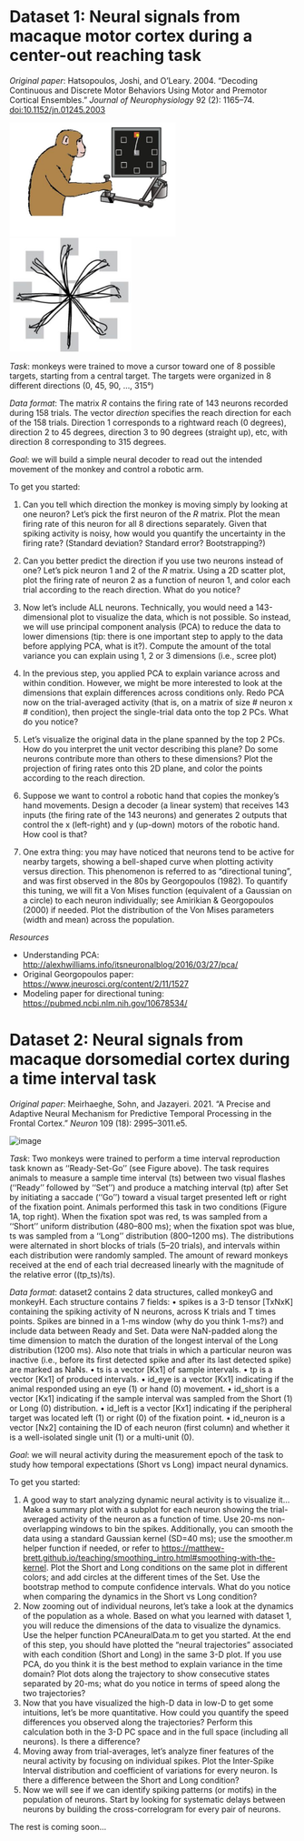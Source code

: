 # Dataset 1: Neural signals from macaque motor cortex during a center-out reaching task

*Original paper*: Hatsopoulos, Joshi, and O’Leary. 2004. “Decoding Continuous and Discrete Motor Behaviors Using Motor and Premotor Cortical Ensembles.” *Journal of Neurophysiology* 92 (2): 1165–74.  [doi:10.1152/jn.01245.2003](https://journals.physiology.org/doi/full/10.1152/jn.01245.2003)


<img src="./dataset1_reaching-task/centerout-task.png" height="200" />      <img src="./dataset1_reaching-task/trajectories.png" height="200" />


*Task*: monkeys were trained to move a cursor toward one of 8 possible
targets, starting from a central target. The targets were organized in 8
different directions (0, 45, 90, …, 315°)

*Data format*: The matrix *R* contains the firing rate of 143 neurons
recorded during 158 trials. The vector *direction* specifies the reach
direction for each of the 158 trials. Direction 1 corresponds to a
rightward reach (0 degrees), direction 2 to 45 degrees, direction 3 to
90 degrees (straight up), etc, with direction 8 corresponding to 315
degrees.

*Goal*: we will build a simple neural decoder to read out the intended
movement of the monkey and control a robotic arm.

To get you started:

1)  Can you tell which direction the monkey is moving simply by looking
    at one neuron? Let’s pick the first neuron of the *R* matrix. Plot
    the mean firing rate of this neuron for all 8 directions separately.
    Given that spiking activity is noisy, how would you quantify the
    uncertainty in the firing rate? (Standard deviation? Standard error?
    Bootstrapping?)

1)  Can you better predict the direction if you use two neurons instead
    of one? Let’s pick neuron 1 and 2 of the *R* matrix. Using a 2D
    scatter plot, plot the firing rate of neuron 2 as a function of
    neuron 1, and color each trial according to the reach direction.
    What do you notice?

1)  Now let’s include ALL neurons. Technically, you would need a
    143-dimensional plot to visualize the data, which is not possible.
    So instead, we will use principal component analysis (PCA) to reduce
    the data to lower dimensions (tip: there is one important step to
    apply to the data before applying PCA, what is it?). Compute the
    amount of the total variance you can explain using 1, 2 or 3
    dimensions (i.e., scree plot)
    
1) In the previous step, you applied PCA to explain variance across and within condition. However, we might be more interested to look at the dimensions that explain differences across conditions only. Redo PCA now on the trial-averaged activity (that is, on a matrix of size # neuron x # condition), then project the single-trial data onto the top 2 PCs. What do you notice?     

1)  Let’s visualize the original data in the plane spanned by the top 2
    PCs. How do you interpret the unit vector describing this plane? Do
    some neurons contribute more than others to these dimensions? ​​Plot
    the projection of firing rates onto this 2D plane, and color the
    points according to the reach direction.

1)  Suppose we want to control a robotic hand that copies the monkey’s
    hand movements. Design a decoder (a linear system) that receives 143
    inputs (the firing rate of the 143 neurons) and generates 2 outputs
    that control the x (left-right) and y (up-down) motors of the
    robotic hand. How cool is that?
 
1)  One extra thing: you may have noticed that neurons tend to be active for nearby targets, showing a bell-shaped curve when plotting activity versus  direction. This phenomenon is referred to as “directional tuning”, and was first observed in the 80s by Georgopoulos (1982). To quantify this tuning, we will fit a Von Mises function (equivalent of a Gaussian on a circle) to each neuron individually; see Amirikian & Georgopoulos (2000) if needed. Plot the distribution of the Von Mises parameters (width and mean) across the population. 
    
*Resources*

- Understanding PCA: http://alexhwilliams.info/itsneuronalblog/2016/03/27/pca/
- Original Georgopoulos paper: https://www.jneurosci.org/content/2/11/1527
- Modeling paper for directional tuning: https://pubmed.ncbi.nlm.nih.gov/10678534/

# Dataset 2: Neural signals from macaque dorsomedial cortex during a time interval task

*Original paper*: Meirhaeghe, Sohn, and Jazayeri. 2021. “A Precise and Adaptive Neural Mechanism for Predictive
Temporal Processing in the Frontal Cortex.” *Neuron* 109 (18):
2995–3011.e5.

<img width="453" alt="image" src="https://github.com/CONECT-INT/2023_CENTURI-SummerSchool/assets/25228402/fc761eaf-bd42-4782-a53b-41c2de5c5c97">

*Task*: Two monkeys were trained to perform a time interval reproduction task known as ‘‘Ready-Set-Go’’ (see Figure above). The task requires animals to measure a sample time interval (ts) between two visual flashes (‘‘Ready’’ followed by ‘‘Set’’) and produce a matching interval (tp) after Set by initiating a saccade (‘‘Go’’) toward a visual target presented left or right of the fixation point. Animals performed this task in two conditions (Figure 1A, top right). When the fixation spot was red, ts was sampled from a ‘‘Short’’ uniform distribution (480–800 ms); when the fixation spot was blue, ts was sampled from a ‘‘Long’’ distribution (800–1200 ms). The distributions were alternated in short blocks of trials (5–20 trials), and intervals within each distribution were randomly sampled. The amount of reward monkeys received at the end of each trial decreased linearly with the magnitude of the relative error ((tp_ts)/ts).

*Data format*: dataset2 contains 2 data structures, called monkeyG and monkeyH. Each structure contains 7 fields:
•    spikes is a 3-D tensor [TxNxK] containing the spiking activity of N neurons, across K trials and T times points. Spikes are binned in a 1-ms window (why do you think 1-ms?) and include data between Ready and Set. Data were NaN-padded along the time dimension to match the duration of the longest interval of the Long distribution (1200 ms). Also note that trials in which a particular neuron was inactive (i.e., before its first detected spike and after its last detected spike) are marked as NaNs.
•	 ts is a vector [Kx1] of sample intervals.
•	 tp is a vector [Kx1] of produced intervals.
•	 id_eye is a vector [Kx1] indicating if the animal responded using an eye (1) or hand (0) movement.
•	 id_short is a vector [Kx1] indicating if the sample interval was sampled from the Short (1) or Long (0) distribution.
•	 id_left is a vector [Kx1] indicating if the peripheral target was located left (1) or right (0) of the fixation point.
•	 id_neuron is a vector [Nx2] containing the ID of each neuron (first column) and whether it is a well-isolated single unit (1) or a multi-unit (0).

*Goal*: we will neural activity during the measurement epoch of the task to study how temporal expectations (Short vs Long) impact neural dynamics.

To get you started:

1.	A good way to start analyzing dynamic neural activity is to visualize it… Make a summary plot with a subplot for each neuron showing the trial-averaged activity of the neuron as a function of time. Use 20-ms non-overlapping windows to bin the spikes. Additionally, you can smooth the data using a standard Gaussian kernel (SD=40 ms); use the smoother.m helper function if needed, or refer to https://matthew-brett.github.io/teaching/smoothing_intro.html#smoothing-with-the-kernel. Plot the Short and Long conditions on the same plot in different colors; and add circles at the different times of the Set. Use the bootstrap method to compute confidence intervals. What do you notice when comparing the dynamics in the Short vs Long condition? 
2.	Now zooming out of individual neurons, let’s take a look at the dynamics of the population as a whole. Based on what you learned with dataset 1, you will reduce the dimensions of the data to visualize the dynamics. Use the helper function PCAneuralData.m to get you started. At the end of this step, you should have plotted the “neural trajectories” associated with each condition (Short and Long) in the same 3-D plot. If you use PCA, do you think it is the best method to explain variance in the time domain? Plot dots along the trajectory to show consecutive states separated by 20-ms; what do you notice in terms of speed along the two trajectories? 
3.	Now that you have visualized the high-D data in low-D to get some intuitions, let’s be more quantitative. How could you quantify the speed differences you observed along the trajectories? Perform this calculation both in the 3-D PC space and in the full space (including all neurons). Is there a difference?
4.	Moving away from trial-averages, let’s analyze finer features of the neural activity by focusing on individual spikes. Plot the Inter-Spike Interval distribution and coefficient of variations for every neuron. Is there a difference between the Short and Long condition? 
5.	Now we will see if we can identify spiking patterns (or motifs) in the population of neurons. Start by looking for systematic delays between neurons by building the cross-correlogram for every pair of neurons.  

The rest is coming soon...
